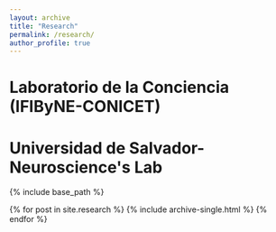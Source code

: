 ```yaml
---
layout: archive
title: "Research"
permalink: /research/
author_profile: true
---
```



# Laboratorio de la Conciencia (IFIByNE-CONICET)





# Universidad de Salvador- Neuroscience's Lab




{% include base_path %}


{% for post in site.research %}
  {% include archive-single.html %}
{% endfor %}